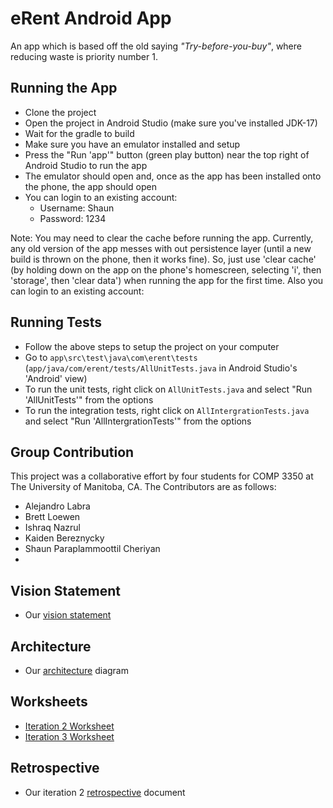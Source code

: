 # eRent Android App

An app which is based off the old saying *"Try-before-you-buy"*, where reducing waste is priority number 1.

## Running the App

- Clone the project
- Open the project in Android Studio (make sure you've installed JDK-17)
- Wait for the gradle to build
- Make sure you have an emulator installed and setup
- Press the "Run 'app'" button (green play button) near the top right of Android Studio to run the app
- The emulator should open and, once as the app has been installed onto the phone, the app should open
- You can login to an existing account:
    - Username: Shaun
    - Password: 1234

Note: You may need to clear the cache before running the app. Currently, any old version of the app messes with out persistence layer (until a new build is thrown on the phone, then it works fine). So, just use 'clear cache' (by holding down on the app on the phone's homescreen, selecting 'i', then 'storage', then 'clear data') when running the app for the first time.
Also you can login to an existing account:

## Running Tests

- Follow the above steps to setup the project on your computer
- Go to `app\src\test\java\com\erent\tests` (`app/java/com/erent/tests/AllUnitTests.java` in Android Studio's 'Android' view)
- To run the unit tests, right click on `AllUnitTests.java` and select "Run 'AllUnitTests'" from the options
- To run the integration tests, right click on `AllIntergrationTests.java` and select "Run 'AllIntergrationTests'" from the options

## Group Contribution

This project was a collaborative effort by four students for COMP 3350 at The University of Manitoba, CA. The Contributors are as follows:

- Alejandro Labra
- Brett Loewen
- Ishraq Nazrul
- Kaiden Bereznycky
- Shaun Paraplammoottil Cheriyan
- 
## Vision Statement

- Our [vision statement](docs/VISION.md)

## Architecture

- Our [architecture](docs/ARCHITECTURE.md) diagram

## Worksheets

- [Iteration 2 Worksheet](docs/Iteration%202%20Worksheet.md)
- [Iteration 3 Worksheet](docs/Iteration%203%20Worksheet.md)

## Retrospective

- Our iteration 2 [retrospective](docs/RETROSPECTIVE.md) document
